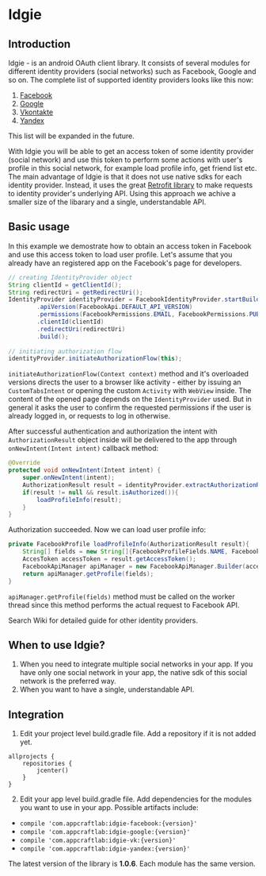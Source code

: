 # Idgie
## Introduction
Idgie - is an android OAuth client library. It consists of several modules for different identity providers (social networks) such as Facebook, 
Google and so on.
The complete list of supported identity providers looks like this now:
1. [Facebook](http://github.com)
2. [Google](http://github.com)
3. [Vkontakte](http://github.com)
4. [Yandex](http://github.com)

This list will be expanded in the future.

With Idgie you will be able to get an access token of some identity provider (social network) and use this token to perform some actions 
with user's profile in this social network, for example load profile info, get friend list etc. The main advantage of Idgie is that it
does not use native sdks for each identity provider. Instead, it uses the great [Retrofit library](http://github.com) to make requests to
identity provider's underlying API. Using this approach we achive a smaller size of the libarary and a single, understandable API.

## Basic usage
In this example we demostrate how to obtain an access token in Facebook and use this access token to load user profile. Let's assume that
you already have an registered app on the Facebook's page for developers.

```java
// creating IdentityProvider object
String clientId = getClientId();
String redirectUri = getRedirectUri();
IdentityProvider identityProvider = FacebookIdentityProvider.startBuilding()
        .apiVersion(FacebookApi.DEFAULT_API_VERSION)
        .permissions(FacebookPermissions.EMAIL, FacebookPermissions.PUBLIC_PROFILE)
        .clientId(clientId)
        .redirectUri(redirectUri)
        .build();
        
// initiating authorization flow
identityProvider.initiateAuthorizationFlow(this);
```

```initiateAuthorizationFlow(Context context)``` method and it's overloaded versions directs the user to a browser like activity - 
either by issuing an ```CustomTabsIntent``` or opening the custom ```Activity``` with ```WebView``` inside. The content of the opened page
depends on the ```IdentityProvider``` used. But in general it asks the user to confirm the requested permissions if the user is already 
logged in, or requests to log in otherwise.

After successful authentication and authorization the intent with ```AuthorizationResult``` object inside will be delivered to the app
through ```onNewIntent(Intent intent)``` callback method:

```java
@Override
protected void onNewIntent(Intent intent) {
    super.onNewIntent(intent);
    AuthorizationResult result = identityProvider.extractAuthorizationResultFromIntent(intent);
    if(result != null && result.isAuthorized()){
        loadProfileInfo(result);
    }
}
```

Authorization succeeded. Now we can load user profile info:

```java
private FacebookProfile loadProfileInfo(AuthorizationResult result){
    String[] fields = new String[]{FacebookProfileFields.NAME, FacebookProfileFields.EMAIL};
    AccesToken accessToken = result.getAccessToken();
    FacebookApiManager apiManager = new FacebookApiManager.Builder(accessToken).build();
    return apiManager.getProfile(fields);
}
```

```apiManager.getProfile(fields)``` method must be called on the worker thread since this method performs the actual request to 
Facebook API.

Search Wiki for detailed guide for other identity providers.

## When to use Idgie?
1. When you need to integrate multiple social networks in your app. If you have only one social network in your app, the native sdk
of this social network is the preferred way.
2. When you want to have a single, understandable API.

## Integration
1. Edit your project level build.gradle file. Add a repository if it is not added yet.
```
allprojects {
    repositories {
        jcenter()
    }
}
```
2. Edit your app level build.gradle file. Add dependencies for the modules you want to use in your app. Possible artifacts include:
* ```compile 'com.appcraftlab:idgie-facebook:{version}'```
* ```compile 'com.appcraftlab:idgie-google:{version}'```
* ```compile 'com.appcraftlab:idgie-vk:{version}'```
* ```compile 'com.appcraftlab:idgie-yandex:{version}'```

The latest version of the library is **1.0.6**. Each module has the same version.
